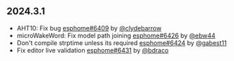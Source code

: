 ## 2024.3.1

- AHT10: Fix bug [esphome#6409](https://github.com/esphome/esphome/pull/6409) by [@clydebarrow](https://github.com/clydebarrow)
- microWakeWord: Fix model path joining [esphome#6426](https://github.com/esphome/esphome/pull/6426) by [@ebw44](https://github.com/ebw44)
- Don't compile strptime unless its required [esphome#6424](https://github.com/esphome/esphome/pull/6424) by [@gabest11](https://github.com/gabest11)
- Fix editor live validation [esphome#6431](https://github.com/esphome/esphome/pull/6431) by [@bdraco](https://github.com/bdraco)

